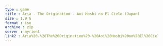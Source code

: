 ```yaml
---
type : game
title : Aria - The Origination - Aoi Hoshi no El Cielo (Japan)
size : 1.9 G
format : iso
archive : zip
server : myrient
link2 : Aria%20-%20The%20Origination%20-%20Aoi%20Hoshi%20no%20El%20Cielo%20%28Japan%29
---
```

